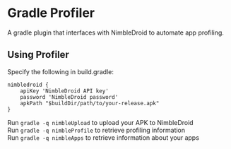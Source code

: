 # Gradle Profiler

A gradle plugin that interfaces with NimbleDroid to automate app profiling.

## Using Profiler

Specify the following in build.gradle:

    nimbledroid {
        apiKey 'NimbleDroid API key'
        password 'NimbleDroid password'
        apkPath "$buildDir/path/to/your-release.apk"
    }

Run `gradle -q nimbleUpload` to upload your APK to NimbleDroid  
Run `gradle -q nimbleProfile` to retrieve profiling information  
Run `gradle -q nimbleApps` to retrieve information about your apps

